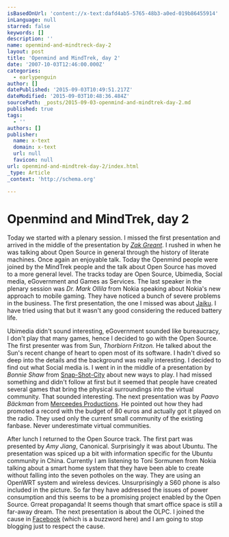 ```yaml
---
isBasedOnUrl: 'content://x-text:dafd4ab5-5765-48b3-a0ed-019b86455914'
inLanguage: null
starred: false
keywords: []
description: ''
name: openmind-and-mindtreck-day-2
layout: post
title: 'Openmind and MindTrek, day 2'
date: '2007-10-03T12:46:00.000Z'
categories:
  - earlypenguin
author: []
datePublished: '2015-09-03T10:49:51.217Z'
dateModified: '2015-09-03T10:48:36.484Z'
sourcePath: _posts/2015-09-03-openmind-and-mindtrek-day-2.md
published: true
tags:
  - ''
authors: []
publisher:
  name: x-text
  domain: x-text
  url: null
  favicon: null
url: openmind-and-mindtrek-day-2/index.html
_type: Article
_context: 'http://schema.org'

---
```

# Openmind and MindTrek, day 2

Today we started with a plenary session. I missed the first 
presentation and arrived in the middle of the presentation by
_[Zak Greant][0]_. I rushed in when he was
talking about Open Source in general through the history of literate
machines. Once again an enjoyable talk. Today the Openmind people
were joined by the MindTrek people and the talk about Open Source has
moved to a more general level. The tracks today are Open Source,
Ubimedia, Social media, eGovernment and Games as Services. The last
speaker in the plenary session was _Dr. Mark Ollila_ from Nokia
speaking about Nokia's new approach to mobile gaming. They have
noticed a bunch of severe problems in the business. The first 
presentation, the one I missed was about
[Jaiku][1]. I have tried using that but it wasn't
any good considering the reduced battery life.

Ubimedia didn't sound interesting, eGovernment sounded like 
bureaucracy, I don't play that many games, hence I decided to go with 
the Open Source. The first presenter was from Sun, _Thorbiorn 
Fritzon._ He talked about the Sun's recent change of heart to open
most of its software. I hadn't dived so deep into the details and the
background was really interesting. I decided to find out what Social
media is. I went in in the middle of a presentation by _Bonnie Shaw_
from [Snap-Shot-City][2] about new 
ways to play. I had missed something and didn't follow at first but 
it seemed that people have created several games that bring the 
physical surroundings into the virtual community. That sounded 
interesting. The next presentation was by _Paavo Bäckman_ from
[Merceedes Productions][3]. He pointed out how 
they had promoted a record with the budget of 80 euros and actually 
got it played on the radio. They used only the current small 
community of the existing fanbase. Never underestimate virtual 
communities.

After lunch I returned to the Open Source track. The first part was
presented by _Amy Jiang_, Canonical. Surprisingly it was about 
Ubuntu. The presentation was spiced up a bit with information 
specific for the Ubuntu community in China. Currently I am listening 
to Toni Sormunen from Nokia talking about a smart home system that 
they have been able to create without falling into the seven potholes 
on the way. They are using an OpenWRT system and wireless devices. 
Unsurprisingly a S60 phone is also included in the picture. So far 
they have addressed the issues of power consumption and this seems to 
be a promising project enabled by the Open Source. Grreat propaganda! 
It seems though that smart office space is still a far-away dream. 
The next presentation is about the OLPC. I joined the cause in
[Facebook][4] (which is a buzzword 
here) and I am going to stop blogging just to respect the cause.

[0]: http://zak.greant.com/
[1]: http://www.jaiku.com/
[2]: http://www.snap-shot-city.com/
[3]: http://www.merceedees.fi/
[4]: http://www.facebook.com/ferrixhovi